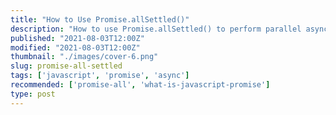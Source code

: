 ```yaml
---
title: "How to Use Promise.allSettled()"
description: "How to use Promise.allSettled() to perform parallel async operations."
published: "2021-08-03T12:00Z"
modified: "2021-08-03T12:00Z"
thumbnail: "./images/cover-6.png"
slug: promise-all-settled
tags: ['javascript', 'promise', 'async']
recommended: ['promise-all', 'what-is-javascript-promise']
type: post
---
```

